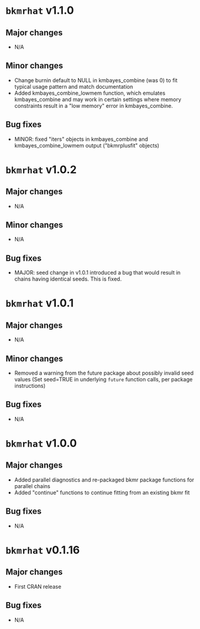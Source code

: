 # `bkmrhat` v1.1.0

## Major changes
- N/A

## Minor changes
- Change burnin default to NULL in kmbayes_combine (was 0) to fit typical usage pattern and match documentation
- Added kmbayes_combine_lowmem function, which emulates kmbayes_combine and may work in certain settings where memory constraints result in a "low memory" error in kmbayes_combine.

## Bug fixes
- MINOR: fixed "iters" objects in kmbayes_combine and kmbayes_combine_lowmem output ("bkmrplusfit" objects)

# `bkmrhat` v1.0.2

## Major changes
- N/A

## Minor changes
- N/A

## Bug fixes
- MAJOR: seed change in v1.0.1 introduced a bug that would result in chains having identical seeds. This is fixed. 

# `bkmrhat` v1.0.1

## Major changes
- N/A

## Minor changes
- Removed a warning from the future package about possibly invalid seed values (Set seed=TRUE in underlying `future` function calls, per package instructions)

## Bug fixes
- N/A


# `bkmrhat` v1.0.0

## Major changes
- Added parallel diagnostics and re-packaged bkmr package functions for parallel chains
- Added "continue" functions to continue fitting from an existing bkmr fit

## Bug fixes
- N/A

# `bkmrhat` v0.1.16

## Major changes
- First CRAN release

## Bug fixes
- N/A
